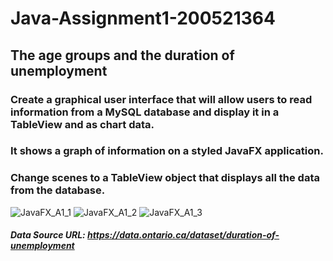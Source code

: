 # Java-Assignment1-200521364
## The age groups and the duration of unemployment
### Create a graphical user interface that will allow users to read information from a MySQL database and display it in a TableView and as chart data.
### It shows a graph of information on a styled JavaFX application.
### Change scenes to a TableView object that displays all the data from the database.


![JavaFX_A1_1](https://github.com/JiheeRhou/Java-Assignment1-200521364/assets/113075825/dbca20b1-7b8c-4a07-9f48-cb5e079e54a0)
![JavaFX_A1_2](https://github.com/JiheeRhou/Java-Assignment1-200521364/assets/113075825/eee79a86-1ba4-4d38-b69a-560333d5d7a4)
![JavaFX_A1_3](https://github.com/JiheeRhou/Java-Assignment1-200521364/assets/113075825/1a5a3cbd-8e42-45dd-8433-1ec737810710)


##### Data Source URL: https://data.ontario.ca/dataset/duration-of-unemployment
